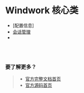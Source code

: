 Windwork 核心类
======================

- [配置信息]
- [会话管理](docs/session.md)
- 




<br />  
<br />  

### 要了解更多？  
> - [官方完整文档首页](http://docs.windwork.org/manual/)  
> - [官方源码首页](https://github.com/windwork)  
